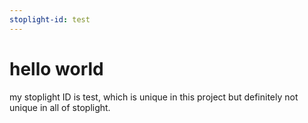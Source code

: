 ```yaml
---
stoplight-id: test
---
```


# hello world
my stoplight ID is test, which is unique in this project but definitely not unique in all of stoplight. 